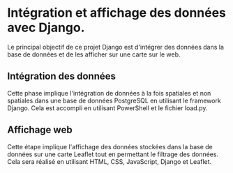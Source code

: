 # Intégration et affichage des données avec Django.
Le principal objectif de ce projet Django est d'intégrer des données dans la base de données et de les afficher sur une carte sur le web.



## Intégration des données

Cette phase implique l'intégration de données à la fois spatiales et non spatiales dans une base de données PostgreSQL en utilisant le framework Django. Cela est accompli en utilisant PowerShell et le fichier load.py.

## Affichage web

Cette étape implique l'affichage des données stockées dans la base de données sur une carte Leaflet tout en permettant le filtrage des données. Cela sera réalisé en utilisant HTML, CSS, JavaScript, Django et Leaflet.
